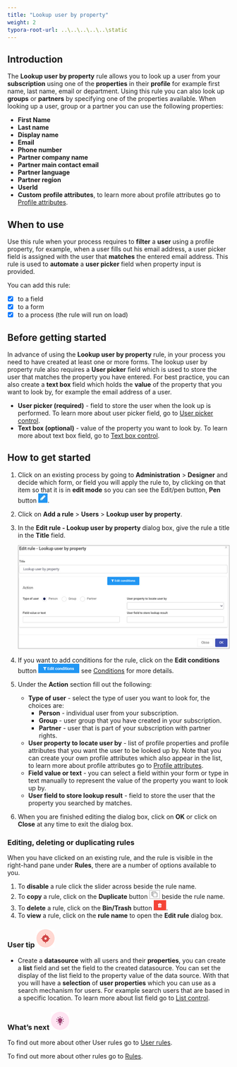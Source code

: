 ```yaml
---
title: "Lookup user by property"
weight: 2
typora-root-url: ..\..\..\..\..\static
---
```


## Introduction

The **Lookup user by property** rule allows you to look up a user from your **subscription** using one of the **properties** in their **profile** for example first name, last name, email or department. Using this rule you can also look up **groups** or **partners** by specifying one of the properties available. When looking up a user, group or a partner you can use the following properties:

- **First Name**
- **Last name** 
- **Display name**
- **Email**
- **Phone number**
- **Partner company name**
- **Partner main contact email**
- **Partner language**
- **Partner region**
- **UserId**
- **Custom** **profile attributes**, to learn more about profile attributes go to [Profile attributes](/docs/platform/administration/users/#modify-profile-attributes).

## When to use 

Use this rule when your process requires to **filter** a **user** using a profile property, for example, when a user fills out his email address, a user picker field is assigned with the user that **matches** the entered email address. This rule is used to **automate** a **user picker** field when property input is provided.

You can add this rule:
- [x] to a field
- [x] to a form 
- [x] to a process (the rule will run on load)

## Before getting started

In advance of using the **Lookup user by property** rule, in your process you need to have created at least one or more forms. The lookup user by property rule also requires a **User picker** field which is used to store the user that matches the property you have entered. For best practice, you can also create a **text box** field which holds the **value** of the property that you want to look by, for example the email address of a user. 

- **User picker (required)** - field to store the user when the look up is performed. To learn more about user picker field, go to [User picker control](/docs/platform/controls/input/user-picker/).
- **Text box (optional)** - value of the property you want to look by. To learn more about text box field, go to [Text box control](/docs/platform/controls/input/textbox/).

## How to get started

1. Click on an existing process by going to **Administration** > **Designer** and decide which form, or field you will apply the rule to, by clicking on that item so that it is in **edit mode** so you can see the Edit/pen button, **Pen** button ![Pen button](/images/penicon.png).

2. Click on **Add a rule** > **Users** > **Lookup user by property**.

3. In the **Edit rule - Lookup user by property** dialog box, give the rule a title in the **Title** field.

   ![Lookup user by property - edit rule dialog box](/images/lookup-user-edit-rule.jpg)

4. If you want to add conditions for the rule, click on the **Edit conditions** button ![Edit conditions button](/images/editconditions.png) see [Conditions](/docs/platform/rules/general/add-conditions/) for more details.

5. Under the **Action** section fill out the following:

   - **Type of user** - select the type of user you want to look for, the choices are:
     - **Person** - individual user from your subscription.
     - **Group** - user group that you have created in your subscription.
     - **Partner** - user that is part of your subscription with partner rights.
   - **User property to locate user by** - list of profile properties and profile attributes that you want the user to be looked up by. Note that you can create your own profile attributes which also appear in the list, to learn more about profile attributes go to [Profile attributes](/docs/platform/administration/users/#modify-profile-attributes).
   - **Field value or text** - you can select a field within your form or type in text manually to represent the value of the property you want to look up by.
   - **User field to store lookup result** - field to store the user that the property you searched by matches.

6. When you are finished editing the dialog box, click on **OK** or click on **Close** at any time to exit the dialog box.

### Editing, deleting or duplicating rules

When you have clicked on an existing rule, and the rule is visible in the right-hand pane under **Rules**, there are a number of options available to you.

1. To **disable** a rule click the slider across beside the rule name.
2. To **copy** a rule, click on the **Duplicate** button ![Duplicate button](/images/duplicate-button.jpg) beside the rule name.
3. To **delete** a rule, click on the **Bin/Trash** button ![Bin/Trash button](/images/bin.png).
4. To **view** a rule, click on the **rule name** to open the **Edit rule** dialog box.

### User tip ![Target icon](/images/05.png)

- Create a **datasource** with all users and their **properties**, you can create a **list** field and set the field to the created datasource. You can set the display of the list field to the property value of the data source. With that you will have a **selection** of **user properties** which you can use as a search mechanism for users. For example search users that are based in a specific location. To learn more about list field go to [List control](/docs/platform/controls/input/list/).

### What’s next ![Idea icon](/images/18.png)

To find out more about other User rules go to [User rules](/docs/platform/rules/users/).

To find out more about other rules go to [Rules](/docs/platform/rules/).

